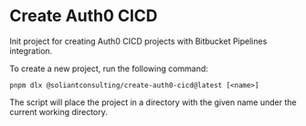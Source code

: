 # Create Auth0 CICD

Init project for creating Auth0 CICD projects with Bitbucket Pipelines integration.

To create a new project, run the following command:

```pnpm dlx @soliantconsulting/create-auth0-cicd@latest [<name>]```

The script will place the project in a directory with the given name under the current working directory.

